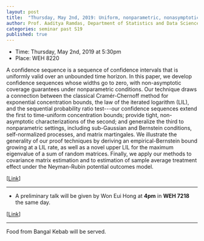 ```yaml
---
layout: post
title:  "Thursday, May 2nd, 2019: Uniform, nonparametric, nonasymptotic confidence sequence"
author: Prof. Aaditya Ramdas, Department of Statistics and Data Science, CMU
categories: seminar past S19
published: true
---
```


* Time: Thursday, May 2nd, 2019 at 5:30pm
* Place: WEH 8220

A confidence sequence is a sequence of confidence intervals that is uniformly valid over an unbounded time horizon. In this paper, we develop confidence sequences whose widths go to zero, with non-asymptotic coverage guarantees under nonparametric conditions. Our technique draws a connection between the classical Cramér-Chernoff method for exponential concentration bounds, the law of the iterated logarithm (LIL), and the sequential probability ratio test---our confidence sequences extend the first to time-uniform concentration bounds; provide tight, non-asymptotic characterizations of the second; and generalize the third to nonparametric settings, including sub-Gaussian and Bernstein conditions, self-normalized processes, and matrix martingales. We illustrate the generality of our proof techniques by deriving an empirical-Bernstein bound growing at a LIL rate, as well as a novel upper LIL for the maximum eigenvalue of a sum of random matrices. Finally, we apply our methods to covariance matrix estimation and to estimation of sample average treatment effect under the Neyman-Rubin potential outcomes model.

[[Link](https://arxiv.org/abs/1810.08240)]

___

* A preliminary talk will be given by Won Eui Hong at **4pm** in **WEH 7218** the same day. 

[[Link](https://arxiv.org/abs/1808.03204)]

___
Food from Bangal Kebab will be served.
